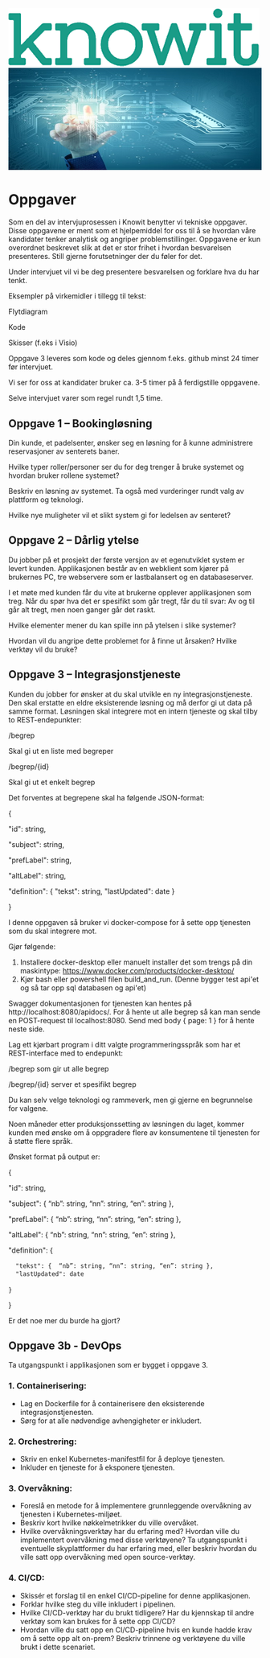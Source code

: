 ![Knowit.png](../Knowit.png)
![Technology.png](../Technology.png)

# Oppgaver

Som en del av intervjuprosessen i Knowit benytter vi tekniske oppgaver. Disse oppgavene er ment som et hjelpemiddel for oss til å se hvordan våre kandidater tenker analytisk og angriper problemstillinger. Oppgavene er kun overordnet beskrevet slik at det er stor frihet i hvordan besvarelsen presenteres. Still gjerne forutsetninger der du føler for det.

Under intervjuet vil vi be deg presentere besvarelsen og forklare hva du har tenkt.

Eksempler på virkemidler i tillegg til tekst:

Flytdiagram

Kode

Skisser (f.eks i Visio)

Oppgave 3 leveres som kode og deles gjennom f.eks. github minst 24 timer før intervjuet.

Vi ser for oss at kandidater bruker ca. 3-5 timer på å ferdigstille oppgavene.

Selve intervjuet varer som regel rundt 1,5 time.

##

## Oppgave 1 – Bookingløsning

Din kunde, et padelsenter, ønsker seg en løsning for å kunne administrere reservasjoner av senterets baner.

Hvilke typer roller/personer ser du for deg trenger å bruke systemet og hvordan bruker rollene systemet?

Beskriv en løsning av systemet. Ta også med vurderinger rundt valg av plattform og teknologi.

Hvilke nye muligheter vil et slikt system gi for ledelsen av senteret?

## Oppgave 2 – Dårlig ytelse

Du jobber på et prosjekt der første versjon av et egenutviklet system er levert kunden. Applikasjonen består av en webklient som kjører på brukernes PC, tre webservere som er lastbalansert og en databaseserver.

I et møte med kunden får du vite at brukerne opplever applikasjonen som treg. Når du spør hva det er spesifikt som går tregt, får du til svar: Av og til går alt tregt, men noen ganger går det raskt.

Hvilke elementer mener du kan spille inn på ytelsen i slike systemer?

Hvordan vil du angripe dette problemet for å finne ut årsaken? Hvilke verktøy vil du bruke?

## Oppgave 3 – Integrasjonstjeneste

Kunden du jobber for ønsker at du skal utvikle en ny integrasjonstjeneste. Den skal erstatte en eldre eksisterende løsning og må derfor gi ut data på samme format. Løsningen skal integrere mot en intern tjeneste og skal tilby to REST-endepunkter:

/begrep

Skal gi ut en liste med begreper

/begrep/{id}

Skal gi ut et enkelt begrep

Det forventes at begrepene skal ha følgende JSON-format:

{

"id": string,

"subject": string,

"prefLabel": string,

"altLabel": string,

"definition": { "tekst": string, "lastUpdated": date }

}

I denne oppgaven så bruker vi docker-compose for å sette opp tjenesten som du skal integrere mot.

Gjør følgende:

1. Installere docker-desktop eller manuelt installer det som trengs på din maskintype:
   https://www.docker.com/products/docker-desktop/
2. Kjør bash eller powershell filen build_and_run.
   (Denne bygger test api'et og så tar opp sql databasen og api'et)

Swagger dokumentasjonen for tjenesten kan hentes på http://localhost:8080/apidocs/.
For å hente ut alle begrep så kan man sende en POST-request til localhost:8080. Send med body { page: 1 } for å hente neste side.

Lag ett kjørbart program i ditt valgte programmeringsspråk som har et REST-interface med to endepunkt:

/begrep som gir ut alle begrep

/begrep/{id} server et spesifikt begrep

Du kan selv velge teknologi og rammeverk, men gi gjerne en begrunnelse for valgene.

Noen måneder etter produksjonssetting av løsningen du laget, kommer kunden med ønske om å oppgradere flere av konsumentene til tjenesten for å støtte flere språk.

Ønsket format på output er:

{

"id": string,

"subject": { “nb”: string, “nn”: string, “en”: string },

"prefLabel": { “nb”: string, “nn”: string, “en”: string },

"altLabel": { “nb”: string, “nn”: string, “en”: string },

"definition": {

      "tekst": {  “nb”: string, “nn”: string, “en”: string },
      "lastUpdated": date

    }

}

Er det noe mer du burde ha gjort?

## Oppgave 3b - DevOps

Ta utgangspunkt i applikasjonen som er bygget i oppgave 3.

### 1. Containerisering:

- Lag en Dockerfile for å containerisere den eksisterende integrasjonstjenesten.
- Sørg for at alle nødvendige avhengigheter er inkludert.

### 2. Orchestrering:

- Skriv en enkel Kubernetes-manifestfil for å deploye tjenesten.
- Inkluder en tjeneste for å eksponere tjenesten.

### 3. Overvåkning:

- Foreslå en metode for å implementere grunnleggende overvåkning av tjenesten i Kubernetes-miljøet.
- Beskriv kort hvilke nøkkelmetrikker du ville overvåket.
- Hvilke overvåkningsverktøy har du erfaring med? Hvordan ville du implementert overvåkning med disse verktøyene? Ta utgangspunkt i eventuelle skyplattformer du har erfaring med, eller beskriv hvordan du ville satt opp overvåkning med open source-verktøy.

### 4. CI/CD:

- Skissér et forslag til en enkel CI/CD-pipeline for denne applikasjonen.
- Forklar hvilke steg du ville inkludert i pipelinen.
- Hvilke CI/CD-verktøy har du brukt tidligere? Har du kjennskap til andre verktøy som kan brukes for å sette opp CI/CD?
- Hvordan ville du satt opp en CI/CD-pipeline hvis en kunde hadde krav om å sette opp alt on-prem? Beskriv trinnene og verktøyene du ville brukt i dette scenariet.
